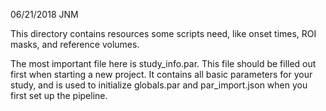 06/21/2018 JNM

This directory contains resources some scripts need, like onset times, ROI masks,
and reference volumes.

The most important file here is study_info.par. This file should be filled out first
when starting a new project. It contains all basic 
parameters for your study, and is used to initialize globals.par and par_import.json
when you first set up the pipeline.